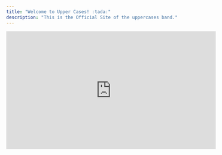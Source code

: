 ```yaml
---
title: "Welcome to Upper Cases! :tada:"
description: "This is the Official Site of the uppercases band."
---
```


<iframe width="560" height="315" src="https://www.youtube.com/embed/hGLA7q1sfHw" title="YouTube video player" frameborder="0" allow="accelerometer; autoplay; clipboard-write; encrypted-media; gyroscope; picture-in-picture" allowfullscreen></iframe>


<!--

{{< lead >}}
Music
{{< /lead >}}

{{< figure
    src="Upper_Cases_art_1.png"
    alt="Abstract purple artwork"
    caption="Photo by [Jr Korpa](https://unsplash.com/@jrkorpa) on [Unsplash](https://unsplash.com/)"
    >}}

-->

<!--
https://www.youtube.com/watch?v=hGLA7q1sfHw

<div class="flex px-4 py-2 mb-8 text-base rounded-md bg-primary-100 dark:bg-primary-900">
  <span class="flex items-center ltr:pr-3 rtl:pl-3 text-primary-400">
    {{< icon "exclamation-triangle" >}}
  </span>
  <span class="flex items-center justify-between grow dark:text-neutral-300">
    <span class="prose dark:prose-invert">This is a demo of the <code id="layout">page</code> layout.</span>
    <button
      id="switch-layout-button"
      class="px-4 !text-neutral !no-underline rounded-md bg-primary-600 hover:!bg-primary-500 dark:bg-primary-800 dark:hover:!bg-primary-700"
    >
      Switch layout &orarr;
    </button>
  </span>
</div>
-->

